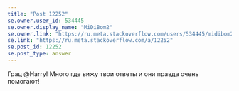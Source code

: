 ```yaml
---
title: "Post 12252"
se.owner.user_id: 534445
se.owner.display_name: "MiDiBom2"
se.owner.link: "https://ru.meta.stackoverflow.com/users/534445/midibom2"
se.link: "https://ru.meta.stackoverflow.com/a/12252"
se.post_id: 12252
se.post_type: answer
---
```

<p>Грац @Harry! Много где вижу твои ответы и они правда очень помогают!</p>
